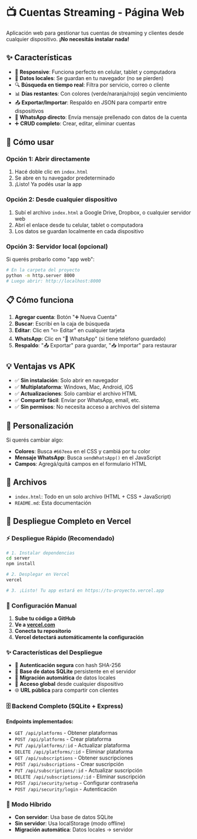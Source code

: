 # 📺 Cuentas Streaming - Página Web

Aplicación web para gestionar tus cuentas de streaming y clientes desde cualquier dispositivo. **¡No necesitás instalar nada!**

## ✨ Características

- 📱 **Responsive**: Funciona perfecto en celular, tablet y computadora
- 💾 **Datos locales**: Se guardan en tu navegador (no se pierden)
- 🔍 **Búsqueda en tiempo real**: Filtra por servicio, correo o cliente
- 📊 **Días restantes**: Con colores (verde/naranja/rojo) según vencimiento
- 📤 **Exportar/Importar**: Respaldo en JSON para compartir entre dispositivos
- 📱 **WhatsApp directo**: Envía mensaje prellenado con datos de la cuenta
- ➕ **CRUD completo**: Crear, editar, eliminar cuentas

## 🚀 Cómo usar

### Opción 1: Abrir directamente
1. Hacé doble clic en `index.html`
2. Se abre en tu navegador predeterminado
3. ¡Listo! Ya podés usar la app

### Opción 2: Desde cualquier dispositivo
1. Subí el archivo `index.html` a Google Drive, Dropbox, o cualquier servidor web
2. Abrí el enlace desde tu celular, tablet o computadora
3. Los datos se guardan localmente en cada dispositivo

### Opción 3: Servidor local (opcional)
Si querés probarlo como "app web":
```bash
# En la carpeta del proyecto
python -m http.server 8000
# Luego abrir: http://localhost:8000
```

## 📋 Cómo funciona

1. **Agregar cuenta**: Botón "➕ Nueva Cuenta"
2. **Buscar**: Escribí en la caja de búsqueda
3. **Editar**: Clic en "✏️ Editar" en cualquier tarjeta
4. **WhatsApp**: Clic en "📱 WhatsApp" (si tiene teléfono guardado)
5. **Respaldo**: "📤 Exportar" para guardar, "📥 Importar" para restaurar

## 💡 Ventajas vs APK

- ✅ **Sin instalación**: Solo abrir en navegador
- ✅ **Multiplataforma**: Windows, Mac, Android, iOS
- ✅ **Actualizaciones**: Solo cambiar el archivo HTML
- ✅ **Compartir fácil**: Enviar por WhatsApp, email, etc.
- ✅ **Sin permisos**: No necesita acceso a archivos del sistema

## 🔧 Personalización

Si querés cambiar algo:
- **Colores**: Busca `#667eea` en el CSS y cambiá por tu color
- **Mensaje WhatsApp**: Busca `sendWhatsApp()` en el JavaScript
- **Campos**: Agregá/quitá campos en el formulario HTML

## 📁 Archivos

- `index.html`: Todo en un solo archivo (HTML + CSS + JavaScript)
- `README.md`: Esta documentación

## 🚀 Despliegue Completo en Vercel

### ⚡ Despliegue Rápido (Recomendado)
```bash
# 1. Instalar dependencias
cd server
npm install

# 2. Desplegar en Vercel
vercel

# 3. ¡Listo! Tu app estará en https://tu-proyecto.vercel.app
```

### 🔧 Configuración Manual
1. **Sube tu código a GitHub**
2. **Ve a [vercel.com](https://vercel.com)**
3. **Conecta tu repositorio**
4. **Vercel detectará automáticamente la configuración**

### ✨ Características del Despliegue
- 🔐 **Autenticación segura** con hash SHA-256
- 💾 **Base de datos SQLite** persistente en el servidor
- 🔄 **Migración automática** de datos locales
- 📱 **Acceso global** desde cualquier dispositivo
- 🌐 **URL pública** para compartir con clientes

### 🗄️ Backend Completo (SQLite + Express)

**Endpoints implementados:**
- `GET /api/platforms` - Obtener plataformas
- `POST /api/platforms` - Crear plataforma  
- `PUT /api/platforms/:id` - Actualizar plataforma
- `DELETE /api/platforms/:id` - Eliminar plataforma
- `GET /api/subscriptions` - Obtener suscripciones
- `POST /api/subscriptions` - Crear suscripción
- `PUT /api/subscriptions/:id` - Actualizar suscripción
- `DELETE /api/subscriptions/:id` - Eliminar suscripción
- `POST /api/security/setup` - Configurar contraseña
- `POST /api/security/login` - Autenticación

### 🔄 Modo Híbrido
- **Con servidor**: Usa base de datos SQLite
- **Sin servidor**: Usa localStorage (modo offline)
- **Migración automática**: Datos locales → servidor


